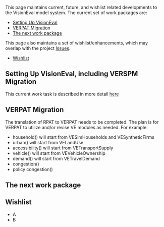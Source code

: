 This page maintains current, future, and wishlist related developments to the VisionEval model system.  The current set of work packages are:
  - [Setting Up VisionEval](#setting-up-visioneval-including-verspm-migration)
  - [VERPAT Migration](#verpat-migration)
  - [The next work package](#the-next-work-package)

This page also maintains a set of wishlist/enhancements, which may overlap with the project [Issues](https://github.com/gregorbj/VisionEval/issues).
  - [Wishlist](#wishlist)

## Setting Up VisionEval, including VERSPM Migration
This current work task is described in more detail [here](https://github.com/gregorbj/VisionEval/wiki/Modules-and-Packages)

## VERPAT Migration 
The translation of RPAT to VERPAT needs to be completed.  The plan is for VERPAT to utilize and/or revise VE modules as needed.  For example:

  - household() will start from VESimHouseholds and VESyntheticFirms
  - urban() will start from VELandUse
  - accessibility() will start from VETransportSupply
  - vehicle() will start from VEVehicleOwnership
  - demand() will start from VETravelDemand
  - congestion() 
  - policy congestion()

## The next work package

## Wishlist
  - A
  - B